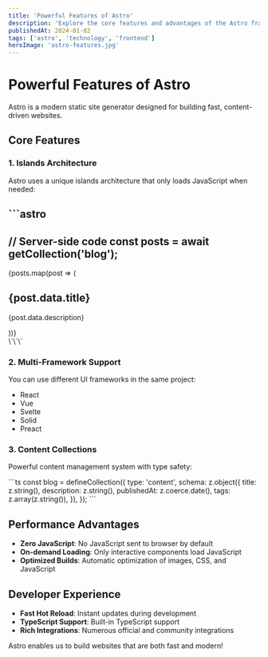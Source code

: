 ```yaml
---
title: 'Powerful Features of Astro'
description: 'Explore the core features and advantages of the Astro framework, and understand why it is an excellent choice for building modern websites.'
publishedAt: 2024-01-02
tags: ['astro', 'technology', 'frontend']
heroImage: 'astro-features.jpg'
---
```


# Powerful Features of Astro

Astro is a modern static site generator designed for building fast, content-driven websites.

## Core Features

### 1. Islands Architecture

Astro uses a unique islands architecture that only loads JavaScript when needed:

\`\`\`astro
---
// Server-side code
const posts = await getCollection('blog');
---

<div>
  {posts.map(post => (
    <article>
      <h2>{post.data.title}</h2>
      <p>{post.data.description}</p>
    </article>
  ))}
</div>
\`\`\`

### 2. Multi-Framework Support

You can use different UI frameworks in the same project:

- React
- Vue
- Svelte
- Solid
- Preact

### 3. Content Collections

Powerful content management system with type safety:

\`\`\`ts
const blog = defineCollection({
  type: 'content',
  schema: z.object({
    title: z.string(),
    description: z.string(),
    publishedAt: z.coerce.date(),
    tags: z.array(z.string()),
  }),
});
\`\`\`

## Performance Advantages

- **Zero JavaScript**: No JavaScript sent to browser by default
- **On-demand Loading**: Only interactive components load JavaScript
- **Optimized Builds**: Automatic optimization of images, CSS, and JavaScript

## Developer Experience

- **Fast Hot Reload**: Instant updates during development
- **TypeScript Support**: Built-in TypeScript support
- **Rich Integrations**: Numerous official and community integrations

Astro enables us to build websites that are both fast and modern!
